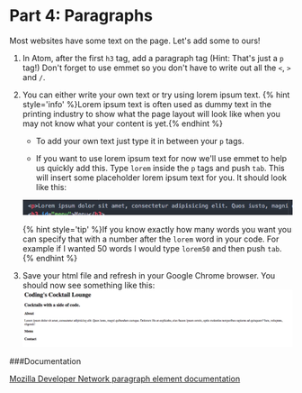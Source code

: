 # Part 4: Paragraphs
Most websites have some text on the page. Let's add some to ours!

1. In Atom, after the first `h3` tag, add a paragraph tag (Hint: That's just a `p` tag!) Don't forget to use emmet so you don't have to write out all the `<`, `>` and `/`.

2. You can either write your own text or try using lorem ipsum text. 
{% hint style='info' %}Lorem ipsum text is often used as dummy text in the printing industry to show what the page layout will look like when you may not know what your content is yet.{% endhint %}

    * To add your own text just type it in between your `p` tags.

    * If you want to use lorem ipsum text for now we'll use emmet to help us quickly add this.   Type `lorem` inside the `p` tags and push `tab`.  This will insert some placeholder lorem ipsum text for you. It should look like this: 
    
    ![](assets/lorem.png)
    
    {% hint style='tip' %}If you know exactly how many words you want you can specify that with a number after the `lorem` word in your code.  For example if I wanted 50 words I would type `lorem50` and then push `tab`. {% endhint %} 

3. Save your html file and refresh in your Google Chrome browser. You should now see something like this: 
![](/assets/checkpointOne.png)

###Documentation

[Mozilla Developer Network paragraph element documentation](https://developer.mozilla.org/en-US/docs/Web/HTML/Element/p)